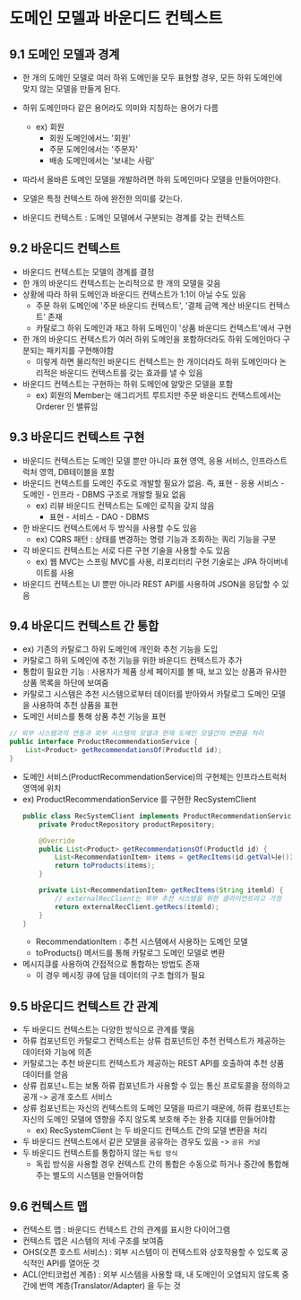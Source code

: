 # 도메인 모델과 바운디드 컨텍스트

## 9.1 도메인 모델과 경계
- 한 개의 도메인 모델로 여러 하위 도메인을 모두 표현할 경우, 모든 하위 도메인에 맞지 않는 모델을 만들게 된다.
- 하위 도메인마다 같은 용어라도 의미와 지칭하는 용어가 다름
  - ex) 회원
    - 회원 도메인에서느 '회원'
    - 주문 도메인에서는 '주문자'
    - 배송 도메인에서는 '보내는 사람'

- 따라서 올바른 도메인 모델을 개발하려면 하위 도메인마다 모델을 만들어야한다.
- 모델은 특정 컨텍스트 하에 완전한 의미를 갖는다.
- 바운디드 컨텍스트 : 도메인 모델에서 구분되는 경계를 갖는 컨텍스트

## 9.2 바운디드 컨텍스트
- 바운디드 컨텍스트는 모델의 경계를 결정
- 한 개의 바운디드 컨텍스트는 논리적으로 한 개의 모델을 갖음
- 상황에 따라 하위 도메인과 바운디드 컨텍스트가 1:1이 아닐 수도 있음 
  - 주문 하위 도메인에 '주문 바운디드 컨텍스트', '결제 금액 계산 바운디드 컨텍스트' 존재
  - 카탈로그 하위 도메인과 재고 하위 도메인이 '상품 바운디드 컨텍스트'에서 구현
- 한 개의 바운디드 컨텍스트가 여러 하위 도메인을 포함하더라도 하위 도메인마다 구분되는 패키지를 구현해야함
  - 이렇게 하면 물리적인 바운디드 컨텍스트는 한 개이더라도 하위 도메인마다 논리적은 바운디드 컨텍스트를 갖는 효과를 낼 수 있음
- 바운디드 컨텍스트는 구현하는 하위 도메인에 알맞은 모델을 포함
  - ex) 회원의 Member는 애그리거트 루트지만 주문 바운디드 컨텍스트에서는 Orderer 인 밸류임

## 9.3 바운디드 컨텍스트 구현
- 바운디드 컨텍스트는 도메인 모델 뿐만 아니라 표현 영역, 응용 서비스, 인프라스트럭처 영역, DB테이블을 포함
- 바운디드 컨텍스트를 도메인 주도로 개발할 필요가 없음. 즉, 표현 - 응용 서비스 - 도메인 - 인프라 - DBMS 구조로 개발할 필요 없음
  - ex) 리뷰 바운디드 컨텍스트는 도메인 로직을 갖지 않음
    - 표현 - 서비스 - DAO - DBMS
- 한 바운디드 컨텍스트에서 두 방식을 사용할 수도 있음
  - ex) CQRS 패턴 : 상태를 변경하는 명령 기능과 조회하는 쿼리 기능을 구분
- 각 바운디드 컨텍스트는 서로 다른 구현 기술을 사용할 수도 있음
  - ex) 웹 MVC는 스프링 MVC를 사용, 리포리터리 구현 기술로는 JPA 하이버네이트를 사용
- 바운디드 컨텍스트는 UI 뿐만 아니라 REST API를 사용하여 JSON을 응답할 수 있음

## 9.4 바운디드 컨텍스트 간 통합
- ex) 기존의 카탈로그 하위 도메인에 개인화 추천 기능을 도입
- 카탈로그 하위 도메인에 추천 기능을 위한 바운디드 컨텍스트가 추가
- 통합이 필요한 기능 : 사용자가 제품 상세 페이지를 볼 때, 보고 있는 상품과 유사한 상품 목록을 하단에 보여줌
- 카탈로그 시스템은 추천 시스템으로부터 데이터를 받아와서 카탈로그 도메인 모델을 사용하여 추천 상품을 표현
- 도메인 서비스를 통해 상품 추천 기능을 표현
```java
// 외부 시스템과의 연동과 외부 시스템의 모델과 현재 도메인 모델간의 변환을 처리
public interface ProductRecommendationService {
    List<Product> getRecommendationsOf(Productld id);
}
```
- 도메인 서비스(ProductRecommendationService)의 구현체는 인프라스트럭처 영역에 위치
- ex) ProductRecommendationService 를 구현한 RecSystemClient
  ```java
  public class RecSystemClient implements ProductRecommendationService {
      private ProductRepository productRepository;
  
      @Override
      public List<Product> getRecommendationsOf(Productld id) {
          List<RecommendationItem> items = getRecItems(id.getVal니e());
          return toProducts(items);
      }
  
      private List<RecommendationItem> getRecItems(String itemld) {
          // externalRecClient는 외부 추천 시스템을 위한 클라이언트라고 가정
          return externalRecClient.getRecs(itemld);
      }
  }
  ```
  - RecommendationItem : 추천 시스템에서 사용하는 도메인 모델
  - toProducts() 메서드를 통해 카탈로그 도메인 모델로 변환
- 메시지큐를 사용하여 간접적으로 통합하는 방법도 존재
  - 이 경우 메시징 큐에 담을 데이터의 구조 협의가 필요

## 9.5 바운디드 컨텍스트 간 관계
- 두 바운디드 컨텍스트는 다양한 방식으로 관계를 맺음
- 하류 컴포넌트인 카탈로그 컨텍스트는 상류 컴포넌트인 추천 컨텍스트가 제공하는 데이터와 기능에 의존
- 카탈로그는 추천 바운디트 컨텍스트가 제공하는 REST API를 호출하여 추천 상품 데이터를 얻음
- 상류 컴포넌ㄴ트는 보통 하류 컴포넌트가 사용할 수 있는 통신 프로토콜을 정의하고 공개 -> 공개 호스트 서비스
- 상류 컴포넌트는 자신의 컨텍스트의 도메인 모델을 따르기 때문에, 하류 컴포넌트는 자신의 도메인 모델에 영향을 주지 않도록 보호해 주는 완충 지대를 만들어야함
  - ex) RecSystemClient 는 두 바운디드 컨텍스트 간의 모델 변환을 처리
- 두 바운디드 컨텍스트에서 같은 모델을 공유하는 경우도 있음 -> `공유 커널`
- 두 바운디드 컨텍스트를 통합하지 않는 `독립 방식` 
  - 독립 방식을 사용할 경우 컨텍스트 간의 통합은 수동으로 하거나 중간에 통합해주는 별도의 시스템을 만들어야함

## 9.6 컨텍스트 맵
- 컨텍스트 맵 : 바운디드 컨텍스트 간의 관계를 표시한 다이어그램
- 컨텍스트 맵은 시스템의 저네 구조를 보여줌
- OHS(오픈 호스트 서비스) : 외부 시스템이 이 컨텍스트와 상호작용할 수 있도록 공식적인 API를 열어둔 것
- ACL(안티코럽션 계층) : 외부 시스템을 사용할 때, 내 도메인이 오염되지 않도록 중간에 번역 계층(Translator/Adapter) 을 두는 것